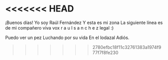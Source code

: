 <<<<<<< HEAD
=======
¡Buenos días!
Yo soy Raúl Fernández
Y esta es mi zona
La siguiente línea es de mi compañero
viva vox
r a u l  s a n c h e z
legal :)


Puedo ver un pez
Luchando por su vida
En el lodazal
Adiós.
>>>>>>> 2780efbc18f11c32761383a1974f977f7f8fe230

